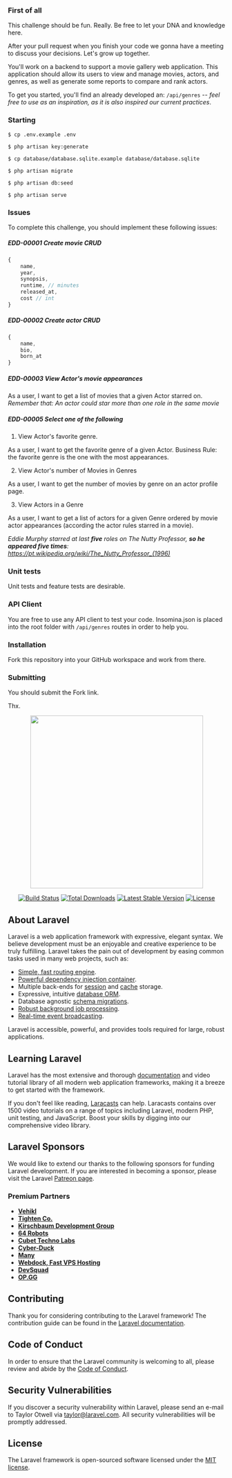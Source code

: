 ### First of all

This challenge should be fun. Really. Be free to let your DNA and knowledge here. 

After your pull request when you finish your code we gonna have a meeting to discuss your decisions. Let's grow up together.

You'll work on a backend to support a movie gallery web application. This application should allow its users to view and manage movies, actors, and genres, as well as generate some reports 
to compare and rank actors. 

To get you started, you'll find an already developed an: `/api/genres` -- *feel free to use as an inspiration, as it is also inspired our current practices*.

### Starting

`$ cp .env.example .env`

`$ php artisan key:generate`

`$ cp database/database.sqlite.example database/database.sqlite`

`$ php artisan migrate`

`$ php artisan db:seed`

`$ php artisan serve`

### Issues

To complete this challenge, you should implement these following issues:

##### EDD-00001 Create movie CRUD

```ts
{
    name,
    year,
    synopsis,
    runtime, // minutes
    released_at,
    cost // int
}

```
##### EDD-00002 Create actor CRUD

```ts
{
    name,
    bio,
    born_at
}
```

##### EDD-00003 View Actor's movie appearances

As a user, I want to get a list of movies that a given Actor starred on. 
_Remember that: An actor could star more than one role in the same movie_

##### EDD-00005 Select one of the following

1. View Actor's favorite genre.

As a user, I want to get the favorite genre of a given Actor.
Business Rule: the favorite genre is the one with the most appearances.
   
2. View Actor's number of Movies in Genres

As a user, I want to get the number of movies by genre on an actor profile page.

3. View Actors in a Genre
   
As a user, I want to get a list of actors for a given Genre ordered by movie actor appearances (according the actor rules starred in a movie).

_Eddie Murphy starred at last **five** roles on The Nutty Professor, **so he appeared five times**: https://pt.wikipedia.org/wiki/The_Nutty_Professor_(1996)_

### Unit tests

Unit tests and feature tests are desirable.

### API Client

You are free to use any API client to test your code. Insomina.json is placed into the root folder with `/api/genres` routes in order to help you. 

### Installation

Fork this repository into your GitHub workspace and work from there.

### Submitting

You should submit the Fork link.

Thx.

<p align="center"><a href="https://laravel.com" target="_blank"><img src="https://raw.githubusercontent.com/laravel/art/master/logo-lockup/5%20SVG/2%20CMYK/1%20Full%20Color/laravel-logolockup-cmyk-red.svg" width="400"></a></p>

<p align="center">
<a href="https://travis-ci.org/laravel/framework"><img src="https://travis-ci.org/laravel/framework.svg" alt="Build Status"></a>
<a href="https://packagist.org/packages/laravel/framework"><img src="https://poser.pugx.org/laravel/framework/d/total.svg" alt="Total Downloads"></a>
<a href="https://packagist.org/packages/laravel/framework"><img src="https://poser.pugx.org/laravel/framework/v/stable.svg" alt="Latest Stable Version"></a>
<a href="https://packagist.org/packages/laravel/framework"><img src="https://poser.pugx.org/laravel/framework/license.svg" alt="License"></a>
</p>

## About Laravel

Laravel is a web application framework with expressive, elegant syntax. We believe development must be an enjoyable and creative experience to be truly fulfilling. Laravel takes the pain out of development by easing common tasks used in many web projects, such as:

- [Simple, fast routing engine](https://laravel.com/docs/routing).
- [Powerful dependency injection container](https://laravel.com/docs/container).
- Multiple back-ends for [session](https://laravel.com/docs/session) and [cache](https://laravel.com/docs/cache) storage.
- Expressive, intuitive [database ORM](https://laravel.com/docs/eloquent).
- Database agnostic [schema migrations](https://laravel.com/docs/migrations).
- [Robust background job processing](https://laravel.com/docs/queues).
- [Real-time event broadcasting](https://laravel.com/docs/broadcasting).

Laravel is accessible, powerful, and provides tools required for large, robust applications.

## Learning Laravel

Laravel has the most extensive and thorough [documentation](https://laravel.com/docs) and video tutorial library of all modern web application frameworks, making it a breeze to get started with the framework.

If you don't feel like reading, [Laracasts](https://laracasts.com) can help. Laracasts contains over 1500 video tutorials on a range of topics including Laravel, modern PHP, unit testing, and JavaScript. Boost your skills by digging into our comprehensive video library.

## Laravel Sponsors

We would like to extend our thanks to the following sponsors for funding Laravel development. If you are interested in becoming a sponsor, please visit the Laravel [Patreon page](https://patreon.com/taylorotwell).

### Premium Partners

- **[Vehikl](https://vehikl.com/)**
- **[Tighten Co.](https://tighten.co)**
- **[Kirschbaum Development Group](https://kirschbaumdevelopment.com)**
- **[64 Robots](https://64robots.com)**
- **[Cubet Techno Labs](https://cubettech.com)**
- **[Cyber-Duck](https://cyber-duck.co.uk)**
- **[Many](https://www.many.co.uk)**
- **[Webdock, Fast VPS Hosting](https://www.webdock.io/en)**
- **[DevSquad](https://devsquad.com)**
- **[OP.GG](https://op.gg)**

## Contributing

Thank you for considering contributing to the Laravel framework! The contribution guide can be found in the [Laravel documentation](https://laravel.com/docs/contributions).

## Code of Conduct

In order to ensure that the Laravel community is welcoming to all, please review and abide by the [Code of Conduct](https://laravel.com/docs/contributions#code-of-conduct).

## Security Vulnerabilities

If you discover a security vulnerability within Laravel, please send an e-mail to Taylor Otwell via [taylor@laravel.com](mailto:taylor@laravel.com). All security vulnerabilities will be promptly addressed.

## License

The Laravel framework is open-sourced software licensed under the [MIT license](https://opensource.org/licenses/MIT).
